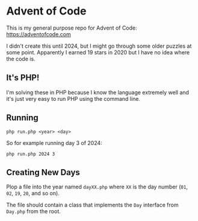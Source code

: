 # Advent of Code

This is my general purpose repo for Advent of Code: https://adventofcode.com

I didn't create this until 2024, but I might go through some older puzzles at some point. Apparently I earned 19 stars in 2020 but I have no idea where the code is.

## It's PHP!

I'm solving these in PHP because I know the language extremely well and it's just very easy to run PHP using the command line.

## Running

```
php run.php <year> <day>
```

So for example running day 3 of 2024:

```
php run.php 2024 3
```

## Creating New Days

Plop a file into the year named `dayXX.php` where `XX` is the day number (`01`, `02`, `19`, `20`, and so on).

The file should contain a class that implements the `Day` interface from `Day.php` from the root.

